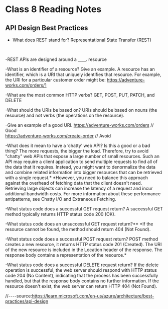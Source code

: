 # Class 8 Reading Notes

## API Design Best Practices

- What does REST stand for?
Representational State Transfer (REST)
<br>

-REST APIs are designed around a ____.
resource
<br>

-What is an identifier of a resource? Give an example.
A resource has an identifier, which is a URI that uniquely identifies that resource. For example, the URI for a particular customer order might be:
https://adventure-works.com/orders/1
<br>

-What are the most common HTTP verbs?
GET, POST, PUT, PATCH, and DELETE
<br>

-What should the URIs be based on?
URIs should be based on nouns (the resource) and not verbs (the operations on the resource).
<br>

-Give an example of a good URI.
https://adventure-works.com/orders // Good
<br>
https://adventure-works.com/create-order // Avoid
<br>

-What does it mean to have a ‘chatty’ web API? Is this a good or a bad thing?
The more requests, the bigger the load. Therefore, try to avoid "chatty" web APIs that expose a large number of small resources. Such an API may require a client application to send multiple requests to find all of the data that it requires. Instead, you might want to denormalize the data and combine related information into bigger resources that can be retrieved with a single request.*
*However, you need to balance this approach against the overhead of fetching data that the client doesn't need. Retrieving large objects can increase the latency of a request and incur additional bandwidth costs. For more information about these performance antipatterns, see Chatty I/O and Extraneous Fetching.
<br>

-What status code does a successful GET request return?
A successful GET method typically returns HTTP status code 200 (OK).
<br>

-What status code does an unsuccessful GET request return?**
*If the resource cannot be found, the method should return 404 (Not Found).
<br>

-What status code does a successful POST request return?
POST method creates a new resource, it returns HTTP status code 201 (Created). The URI of the new resource is included in the Location header of the response. The response body contains a representation of the resource.*
<br>

-What status code does a successful DELETE request return?
If the delete operation is successful, the web server should respond with HTTP status code 204 (No Content), indicating that the process has been successfully handled, but that the response body contains no further information. If the resource doesn't exist, the web server can return HTTP 404 (Not Found).
<br>

//----source:https://learn.microsoft.com/en-us/azure/architecture/best-practices/api-design
